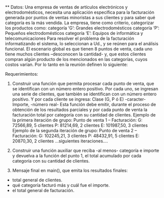 ** Datos:
Una empresa de ventas de artículos electrónicos y electrodomésticos, necesita una aplicación específica para la facturación generada por puntos de ventas minoristas a sus clientes y para saber qué categoría es la más vendida. La empresa, tiene como criterio, categorizar los productos como:
categoría ‘G’: Grandes electrodomésticos
categoría ‘P’: Pequeños electrodomésticos
categoría ‘E’: Equipos de informática y telecomunicaciones
Para resolver el problema de la facturación informatizando el sistema, lo seleccionan a Ud., y se reúnen para el análisis funcional. El escenario global es que tienen 8 puntos de venta, cada uno tiene muchos clientes –desconocen la cantidad- y, que estos clientes compran algún producto de los mencionados en las categorías, cuyos costos varían. Por lo tanto en la reunión definen lo siguiente:

Requerimientos:
1. Construir una función que permita procesar cada punto de venta, que se identifican con un número entero positivo. Por cada uno, se ingresan una serie de clientes, que también se identifican con un número entero positivo. Y por cada cliente se ingresa:
Clase (G, P ó E) -caracter-
Importe, -número real-
Esta función debe emitir, durante el proceso de obtención de los resultados parciales y por cada punto de venta la facturación total por categoría con su cantidad de clientes.
Ejemplo de la primera iteración de grupo:
Punto de venta 1 – Facturación:
G: 72566,89, 5 clientes
P: 81214,69, 2 clientes
E: 101987,50, 3 clientes
Ejemplo de la segunda iteración de grupo:
Punto de venta 2 – Facturación:
G: 102245,21, 3 clientes
P: 48432,91, 5 clientes
E: 20870,30, 2 clientes
…siguientes iteraciones….

2. Construir una función auxiliar que reciba -al menos- categoría e importe y devuelva a la función del punto 1, el total acumulado por cada categoría con su cantidad de clientes.

3. Mensaje final en main(), que emita los resultados finales:
- total general de clientes.
- qué categoría facturó más y cuál fue el importe.
- el total general de facturación.